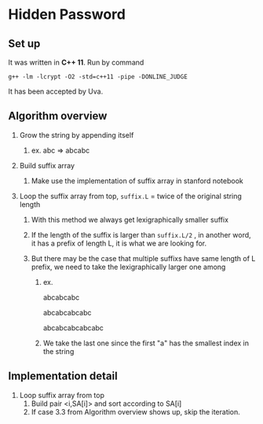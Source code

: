 # Hidden Password

## Set up

It was written in **C++ 11**. Run by command

``g++ -lm -lcrypt -O2 -std=c++11 -pipe -DONLINE_JUDGE``

It has been accepted by Uva.

## Algorithm overview

1. Grow the string by appending itself

   1. ex. abc => abcabc

2. Build suffix array

   1. Make use the implementation of suffix array in stanford notebook

3. Loop the suffix array from top,  ``suffix.L`` = twice of the original string length

   1. With this method we always get lexigraphically smaller suffix

   2. If the length of the suffix is larger than ``suffix.L/2`` , in another word, it has a prefix of length L, it is what we are looking for.

   3. But there may be the case that multiple suffixs have same length of L prefix, we need to take the lexigraphically larger one among

      1. ex. 

         abcabcabc

         abcabcabcabc

         abcabcabcabcabc

      2. We take the last one since the first "a" has the smallest index in the string

## Implementation detail

1. Loop suffix array from top
   1. Build pair <i,SA[i]> and sort according to SA[i]
   2. If case 3.3 from Algorithm overview shows up, skip the iteration.